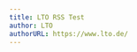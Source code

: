 ```yaml
---
title: LTO RSS Test
author: LTO
authorURL: https://www.lto.de/
---
```

<script async defer src='//p3k.org/rss/main.js?align=initial&amp;
boxFillColor=%23ffead2&amp;
fontFace=12pt%20sans-serif&amp;
frameColor=%23b3a28e&amp;
linkColor=%232c7395&amp;
maxItems=10&amp;
radius=5&amp;
showXmlButton=true&amp;
textColor=%2395412b&amp;
titleBarColor=%2390a8b3&amp;
titleBarTextColor=%23ffead2&amp;
url=https%3A%2F%2Fwww.lto.de%2F%3Ftype%3D200%26tx_ltorss_pi1%5Brechtsgebiet%5D%3D118'>
</script>